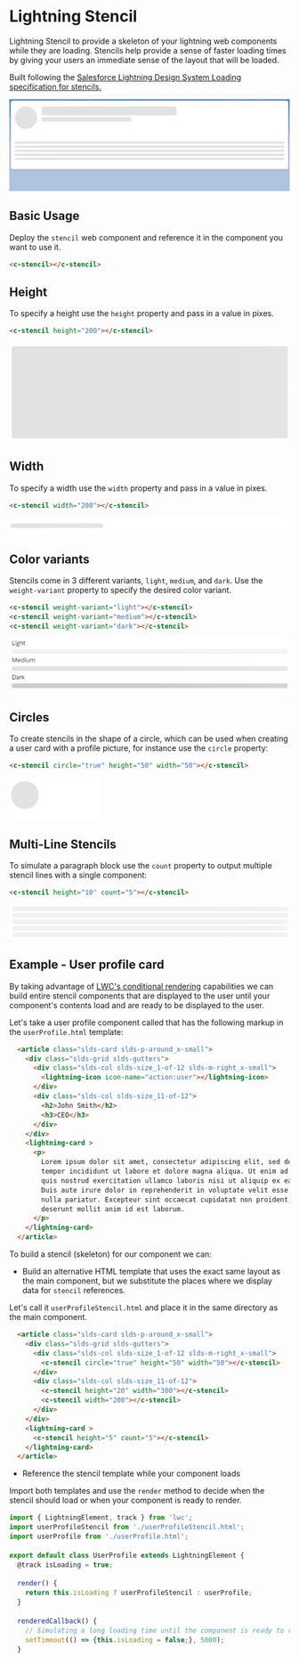 # Lightning Stencil

Lightning Stencil to provide a skeleton of your lightning web components while they are loading. Stencils help
provide a sense of faster loading times by giving your users an immediate sense of the layout that will be loaded.

Built following the [Salesforce Lightning Design System Loading specification for stencils.](https://www.lightningdesignsystem.com/guidelines/loading/)

![Stencil](./images/stencil.gif)

## Basic Usage

Deploy the `stencil` web component and reference it in the component you want to use it.

```html
<c-stencil></c-stencil>
```

## Height

To specify a height use the `height` property and pass in a value in pixes.

```html
<c-stencil height="200"></c-stencil>
```

![Stencil](./images/height.gif)

## Width

To specify a width use the `width` property and pass in a value in pixes.

```html
<c-stencil width="200"></c-stencil>
```

![Stencil](./images/width.gif)

## Color variants

Stencils come in 3 different variants, `light`, `medium`, and `dark`.
Use the `weight-variant` property to specify the desired color variant.

```html
<c-stencil weight-variant="light"></c-stencil>
<c-stencil weight-variant="medium"></c-stencil>
<c-stencil weight-variant="dark"></c-stencil>
```

![Stencil](./images/variants.gif)

## Circles

To create stencils in the shape of a circle, which can be used when creating a user card with a profile picture, for instance
use the `circle` property:

```html
<c-stencil circle="true" height="50" width="50"></c-stencil>
```

![Stencil](./images/circle.gif)

## Multi-Line Stencils

To simulate a paragraph block use the `count` property to output multiple stencil lines
with a single component:

```html
<c-stencil height="10" count="5"></c-stencil>
```

![Stencil](./images/count.gif)

## Example - User profile card

By taking advantage of [LWC's conditional rendering](https://developer.salesforce.com/docs/component-library/documentation/lwc/create_conditional) capabilities we can build entire stencil
components that are displayed to the user until your component's contents load and are ready 
to be displayed to the user.

Let's take a user profile component called that has the following markup in the `userProfile.html` template:

```html
  <article class="slds-card slds-p-around_x-small">
    <div class="slds-grid slds-gutters">
      <div class="slds-col slds-size_1-of-12 slds-m-right_x-small">
        <lightning-icon icon-name="action:user"></lightning-icon>
      </div>
      <div class="slds-col slds-size_11-of-12">
        <h2>John Smith</h2>
        <h3>CEO</h3>
      </div>
    </div>
    <lightning-card >
      <p>
        Lorem ipsum dolor sit amet, consectetur adipiscing elit, sed do eiusmod 
        tempor incididunt ut labore et dolore magna aliqua. Ut enim ad minim veniam, 
        quis nostrud exercitation ullamco laboris nisi ut aliquip ex ea commodo consequat. 
        Duis aute irure dolor in reprehenderit in voluptate velit esse cillum dolore eu fugiat 
        nulla pariatur. Excepteur sint occaecat cupidatat non proident, sunt in culpa qui officia 
        deserunt mollit anim id est laborum.
      </p>
    </lightning-card>
  </article>
```

To build a stencil (skeleton) for our component we can:

*  Build an alternative HTML template that uses the exact same layout as the
main component, but we substitute the places where we display data for `stencil` references.

Let's call it `userProfileStencil.html` and place it in the same directory as the main component.

```html
  <article class="slds-card slds-p-around_x-small">
    <div class="slds-grid slds-gutters">
      <div class="slds-col slds-size_1-of-12 slds-m-right_x-small">
        <c-stencil circle="true" height="50" width="50"></c-stencil>
      </div>
      <div class="slds-col slds-size_11-of-12">
        <c-stencil height="20" width="300"></c-stencil>
        <c-stencil width="200"></c-stencil>
      </div>
    </div>
    <lightning-card >
      <c-stencil height="5" count="5"></c-stencil>
    </lightning-card>
  </article>
```

* Reference the stencil template while your component loads

Import both templates and use the `render` method to decide when the stencil
should load or when your component is ready to render.

```javascript
import { LightningElement, track } from 'lwc';
import userProfileStencil from './userProfileStencil.html';
import userProfile from './userProfile.html';

export default class UserProfile extends LightningElement {
  @track isLoading = true;

  render() {
    return this.isLoading ? userProfileStencil : userProfile;
  }

  renderedCallback() {
    // Simulating a long loading time until the component is ready to render.
    setTimeout(() => {this.isLoading = false;}, 5000);
  }
```
